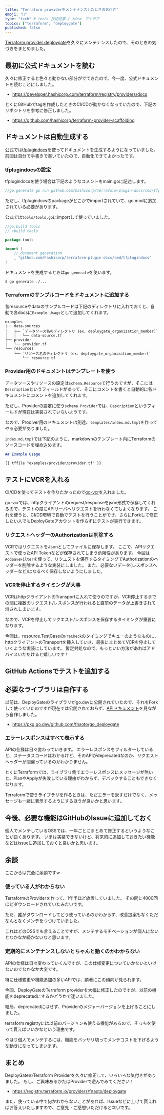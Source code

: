 ```yaml
---
title: "Terraform providerをメンテナンスしたときの気付き"
emoji: "💨"
type: "tech" # tech: 技術記事 / idea: アイデア
topics: ["terraform", "deploygate"]
published: false
---
```


[Terraform provider deploygate](https://registry.terraform.io/providers/fnaoto/deploygate/latest)を久々にメンテナンスしたので、そのときの気づきをまとめました。

## 最初に公式ドキュメントを読む

久々に修正すると色々と動かない部分がでてきたので、今一度、公式ドキュメントを読むことにしました。

- https://developer.hashicorp.com/terraform/registry/providers/docs

とくにGitHubでtagを作成したときのCI/CDが動かなくなっていたので、下記のリポジトリを参考に修正しました。

- https://github.com/hashicorp/terraform-provider-scaffolding

## ドキュメントは自動生成する

公式では[tfplugindocs](https://github.com/hashicorp/terraform-plugin-docs)を使ってドキュメントを生成するようになっていました。
前回は自分で手書きで書いていたので、自動化できてよかったです。

### tfplugindocsの設定

tfplugindocsを使う場合は下記のようなコメントをmain.goに記述します。

```go
//go:generate go run github.com/hashicorp/terraform-plugin-docs/cmd/tfplugindocs
```

ただし、tfplugindocsのpackageがどこかでimportされていて、go.modに追加されている必要があります。

公式では`tools/tools.go`にimportして使っていました。

```go
//go:build tools
// +build tools

package tools

import (
	// document generation
	_ "github.com/hashicorp/terraform-plugin-docs/cmd/tfplugindocs"
)
```

ドキュメントを生成するときは`go generate`を使います。

```shell
$ go generate ./...
```

### Terraformのサンプルコードをドキュメントに追加する

各resourceやdataのサンプルコードは下記のディレクトリに入れておくと、自動で各docsに`Example Usage`として追加してくれます。

```shell
examples
├── data-sources
│   ├── `データソース名のディレクトリ (ex. deploygate_organization_member)`
│   │   └── data-source.tf
├── provider
│   └── provider.tf
└── resources
    └── `リソース名のディレクトリ (ex. deploygate_organization_member)`
        └── resource.tf
```

### Provider用のドキュメントはテンプレートを使う

データソースやリソースの設定は`schema.Resource`で行うのですが、そこには`Description`というフィールドがあって、そこにコメントを書くと自動的に各ドキュメントにコメントを追加してくれます。

ただし、Providerの設定に使う`schema.Provider`では、`Description`というフィールドが現在は実装されていないようです。

なので、Prodiver用のドキュメントは別途、`templates/index.md.tmpl`を作ってやる必要がありました。

`index.md.tmpl`では下記のように、markdownのテンプレート内にTerraformのソースコードを埋め込めます。

```md
## Example Usage

{{ tffile "examples/provider/provider.tf" }}
```

## テストにVCRを入れる

CI/CDを使ってテストを作りたかったので[go-vcr](https://github.com/dnaeon/go-vcr)を入れました。

go-vcrでは、httpクライアントのrequest/responseをjson形式で保存してくれるので、テストの度にAPIサーバへリクエストを行わなくてもよくなります。
これを使うと、CI/CD環境で自動でテストを行うことができ、さらにForkして修正したい人でもDeployGateアカウントを作らずにテストが実行できます。

### リクエストヘッダーのAuthorizationは削除する

VCRではリクエストをJsonとしてファイルに保存します。
ここで、APIリクエストで使ったAPI Tokenなどが保存されてしまう危険性があります。
今回は`AddSaveFilter`を使って、リクエストを保存するタイミングでAuthorizationのヘッダーを削除するような実装にしました。
また、必要ないデータ(レスポンスヘッダーなど)はなるべく保存しないようにしました。

### VCRを停止するタイミングが大事

VCRはhttpクライアントのTransportに入れて使うのですが、VCR停止するまでの間に複数のリクエスト/レスポンスが行われると直前のデータが上書きされて消されしまいます。

なので、VCRを停止してリクエスト/レスポンスを保存するタイミングが重要になります。

今回は、resource.TestCaseの`PreCheck`のタイミングでキューのようなものに、httpクライアントのTransportを挿入していき、最後にまとめてVCRを停止していくような実装にしています。
暫定対処なので、もっといい方法があればアドバイスいただけると嬉しいです！

## GitHub Actionsでテストを追加する

## 必要なライブラリは自作する

以前は、DeployGateのライブラリがgo.devに公開されていたので、それをForkして使っていたのですが現在では公開されておらず、[APIドキュメント](https://docs.deploygate.com/reference/deploygate-api)を見ながら自作しました。

- https://pkg.go.dev/github.com/fnaoto/go_deploygate

### エラーレスポンスはすべて表示する

APIの仕様は日々変わっていきます。
エラーレスポンスをフィルターしていると、ステータスコードはわかるけど、そのAPIがdeprecatedなのか、リクエストヘッダーが間違っているのかわかりません。

とくにTerraformでは、ライブラリ側でエラーレスポンスにメッセージが無いと、PlanやApplyが失敗している理由がわからず、デバックすることもできなくなります。

Terraformで使うライブラリを作るときは、ただエラーを返すだけでなく、メッセージも一緒に表示するようにするほうが良いかと思います。

## 今後、必要な機能はGitHubのIssueに追加しておく

個人でメンテしているOSSでは、一年ごとにまとめて修正するというようなことが良くあります。
いまは実装できないけど、将来的に追加しておきたい機能などはissueに追加しておくと良いかと思います。

## 余談

ここからは完全に余談ですw

### 使っている人がわからない

TerraformのProviderを作って、1年半ほど放置していました。
その間に4000回ほどダウンロードされていたみたいです。

ただ、誰がダウンロードしてどう使っているのかわからず、改善提案もなくただなんとなくメンテをつづけていました。

これはどのOSSでも言えることですが、メンテするモチベーションが個人にないとなかなか続かないなと思います。

### 定期的にメンテナンスしないとちゃんと動くのかわからない

APIの仕様は日々変わっていくんですが、この仕様変更についていかないといけないのでなかなか大変です。

特に仕様変更や機能追加の多いAPIでは、顕著にこの傾向が見られます。

今回、DeployGateのTerraform providerを大幅に修正したのですが、以前の機能をdeprecatedにするかどうかで迷いました。

結局、deprecatedにはせず、Providerのメジャーバージョンを上げることにしました。

terraform registryには以前のバージョンも使える機能があるので、そっちを使って貰えばいいかなという理由です。

やはり個人でメンテするには、機能をバッサリ切ってメンテコストを下げるような動きになってしまいます。

## まとめ

DeployGateのTerraform Providerを久々に修正して、いろいろな気付きがありました。
もし、ご興味あるかたはProviderで遊んでみてください！

- https://registry.terraform.io/providers/fnaoto/deploygate

また、使っている中で何かわからないことがあれば、Issueなどに上げて貰えればお答えいたしますので、ご意見・ご感想いただけると幸いです。
